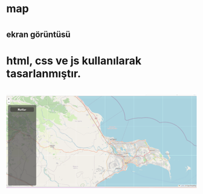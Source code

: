 <h1> map <h1>

<h2> ekran görüntüsü <h2>

<h1> html, css ve js kullanılarak tasarlanmıştır. <h1>

![](map.gif)
